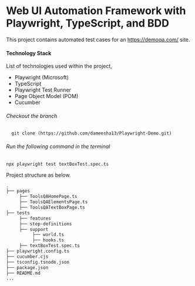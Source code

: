 # Web UI Automation Framework with Playwright, TypeScript, and BDD

This project contains automated test cases for an https://demoqa.com/ site.

#### **Technology Stack**

 List of technologies used within the project,
* Playwright (Microsoft)
* TypeScript
* Playwright Test Runner
* Page Object Model (POM)
* Cucumber

###### Checkout the branch
      git clone (https://github.com/dameesha13/Playwright-Demo.git)

###### Run the following command in the terminal

```
npx playwright test textBoxTest.spec.ts
```

Project structure as below.

``` bash
.
├── pages
     ├── ToolsQAHomePage.ts
     ├── ToolsQAElementsPage.ts
     ├── ToolsQATextBoxPage.ts
├── tests
     ├── features
     ├── step-definitions
     ├── support
          ├── world.ts
          ├── hooks.ts
     ├── textBoxTest.spec.ts
├── playwright.config.ts
├── cucumber.cjs
├── tsconfig.tsnode.json
├── package.json
├── README.md   
...
